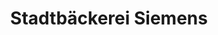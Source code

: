---
title: "Stadtbäckerei Siemens"
url: /wilhelmshaven/stadtbaeckerei-siemens-ruestersieler-strasse/
shop: Bäckerei
---